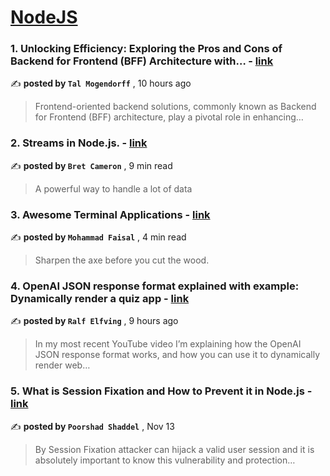 
<h1><a href=https://medium.com/tag/nodejs/recommended target="_blank" rel="noopener noreferrer">NodeJS</a></h1>
<h3>1. Unlocking Efficiency: Exploring the Pros and Cons of Backend for Frontend (BFF) Architecture with… - <a href=https://medium.com/@talmogendorff/unlocking-efficiency-exploring-the-pros-and-cons-of-backend-for-frontend-bff-architecture-with-38d59bb8d97b?source=tag_recommended_feed---------0-84----------nodejs----------ce252720_e1c5_469e_8bb6_940ad40862cb------- target="_blank" rel="noopener noreferrer">link</a></h3>

✍️ **posted by `Tal Mogendorff`** <date> , 10 hours ago</date>

<blockquote>Frontend-oriented backend solutions, commonly known as Backend for Frontend (BFF) architecture, play a pivotal role in enhancing…</blockquote>

<h3>2. Streams in Node.js. - <a href=https://medium.com/gitconnected/an-introduction-to-streams-in-node-js-e021650f0440?source=tag_recommended_feed---------1-107----------nodejs----------ce252720_e1c5_469e_8bb6_940ad40862cb------- target="_blank" rel="noopener noreferrer">link</a></h3>

✍️ **posted by `Bret Cameron`** <date> , 9 min read</date>

<blockquote>A powerful way to handle a lot of data</blockquote>

<h3>3. Awesome Terminal Applications - <a href=https://medium.com/gitconnected/awesome-terminal-applications-e4a06022dffa?source=tag_recommended_feed---------2-85----------nodejs----------ce252720_e1c5_469e_8bb6_940ad40862cb------- target="_blank" rel="noopener noreferrer">link</a></h3>

✍️ **posted by `Mohammad Faisal`** <date> , 4 min read</date>

<blockquote>Sharpen the axe before you cut the wood.</blockquote>

<h3>4. OpenAI JSON response format explained with example: Dynamically render a quiz app - <a href=https://medium.com/@ralfelfving/openai-json-response-format-explained-with-example-dynamically-render-a-quiz-app-2050d1e719b0?source=tag_recommended_feed---------3-84----------nodejs----------ce252720_e1c5_469e_8bb6_940ad40862cb------- target="_blank" rel="noopener noreferrer">link</a></h3>

✍️ **posted by `Ralf Elfving`** <date> , 9 hours ago</date>

<blockquote>In my most recent YouTube video I’m explaining how the OpenAI JSON response format works, and how you can use it to dynamically render web…</blockquote>

<h3>5. What is Session Fixation and How to Prevent it in Node.js - <a href=https://medium.com/gitconnected/what-is-session-fixation-and-how-to-prevent-it-in-node-js-03580b6acd67?source=tag_recommended_feed---------4-107----------nodejs----------ce252720_e1c5_469e_8bb6_940ad40862cb------- target="_blank" rel="noopener noreferrer">link</a></h3>

✍️ **posted by `Poorshad Shaddel`** <date> , Nov 13</date>

<blockquote>By Session Fixation attacker can hijack a valid user session and it is absolutely important to know this vulnerability and protection…</blockquote>

